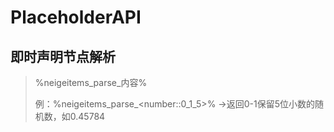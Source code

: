 # PlaceholderAPI

## 即时声明节点解析

> %neigeitems\_parse\_内容%
>
> 例：%neigeitems\_parse\_\<number::0\_1\_5>% ->返回0-1保留5位小数的随机数，如0.45784
